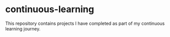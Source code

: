 # continuous-learning
This repository contains projects I have completed as part of my continuous learning journey.
